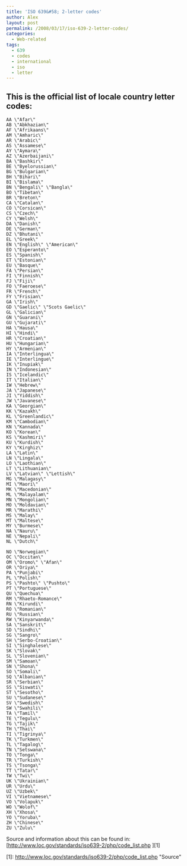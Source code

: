 ```yaml
---
title: 'ISO 639&#58; 2-letter codes'
author: Alex
layout: post
permalink: /2008/03/17/iso-639-2-letter-codes/
categories:
  - Web-related
tags:
  - 639
  - codes
  - international
  - iso
  - letter
---
```


## This is the official list of locale country letter codes:

    AA \"Afar\"
    AB \"Abkhazian\"
    AF \"Afrikaans\"
    AM \"Amharic\"
    AR \"Arabic\"
    AS \"Assamese\"
    AY \"Aymara\"
    AZ \"Azerbaijani\"
    BA \"Bashkir\"
    BE \"Byelorussian\"
    BG \"Bulgarian\"
    BH \"Bihari\"
    BI \"Bislama\"
    BN \"Bengali\" \"Bangla\"
    BO \"Tibetan\"
    BR \"Breton\"
    CA \"Catalan\"
    CO \"Corsican\"
    CS \"Czech\"
    CY \"Welsh\"
    DA \"Danish\"
    DE \"German\"
    DZ \"Bhutani\"
    EL \"Greek\"
    EN \"English\" \"American\"
    EO \"Esperanto\"
    ES \"Spanish\"
    ET \"Estonian\"
    EU \"Basque\"
    FA \"Persian\"
    FI \"Finnish\"
    FJ \"Fiji\"
    FO \"Faeroese\"
    FR \"French\"
    FY \"Frisian\"
    GA \"Irish\"
    GD \"Gaelic\" \"Scots Gaelic\"
    GL \"Galician\"
    GN \"Guarani\"
    GU \"Gujarati\"
    HA \"Hausa\"
    HI \"Hindi\"
    HR \"Croatian\"
    HU \"Hungarian\"
    HY \"Armenian\"
    IA \"Interlingua\"
    IE \"Interlingue\"
    IK \"Inupiak\"
    IN \"Indonesian\"
    IS \"Icelandic\"
    IT \"Italian\"
    IW \"Hebrew\"
    JA \"Japanese\"
    JI \"Yiddish\"
    JW \"Javanese\"
    KA \"Georgian\"
    KK \"Kazakh\"
    KL \"Greenlandic\"
    KM \"Cambodian\"
    KN \"Kannada\"
    KO \"Korean\"
    KS \"Kashmiri\"
    KU \"Kurdish\"
    KY \"Kirghiz\"
    LA \"Latin\"
    LN \"Lingala\"
    LO \"Laothian\"
    LT \"Lithuanian\"
    LV \"Latvian\" \"Lettish\"
    MG \"Malagasy\"
    MI \"Maori\"
    MK \"Macedonian\"
    ML \"Malayalam\"
    MN \"Mongolian\"
    MO \"Moldavian\"
    MR \"Marathi\"
    MS \"Malay\"
    MT \"Maltese\"
    MY \"Burmese\"
    NA \"Nauru\"
    NE \"Nepali\"
    NL \"Dutch\"
    
    NO \"Norwegian\"
    OC \"Occitan\"
    OM \"Oromo\" \"Afan\"
    OR \"Oriya\"
    PA \"Punjabi\"
    PL \"Polish\"
    PS \"Pashto\" \"Pushto\"
    PT \"Portuguese\"
    QU \"Quechua\"
    RM \"Rhaeto-Romance\"
    RN \"Kirundi\"
    RO \"Romanian\"
    RU \"Russian\"
    RW \"Kinyarwanda\"
    SA \"Sanskrit\"
    SD \"Sindhi\"
    SG \"Sangro\"
    SH \"Serbo-Croatian\"
    SI \"Singhalese\"
    SK \"Slovak\"
    SL \"Slovenian\"
    SM \"Samoan\"
    SN \"Shona\"
    SO \"Somali\"
    SQ \"Albanian\"
    SR \"Serbian\"
    SS \"Siswati\"
    ST \"Sesotho\"
    SU \"Sudanese\"
    SV \"Swedish\"
    SW \"Swahili\"
    TA \"Tamil\"
    TE \"Tegulu\"
    TG \"Tajik\"
    TH \"Thai\"
    TI \"Tigrinya\"
    TK \"Turkmen\"
    TL \"Tagalog\"
    TN \"Setswana\"
    TO \"Tonga\"
    TR \"Turkish\"
    TS \"Tsonga\"
    TT \"Tatar\"
    TW \"Twi\"
    UK \"Ukrainian\"
    UR \"Urdu\"
    UZ \"Uzbek\"
    VI \"Vietnamese\"
    VO \"Volapuk\"
    WO \"Wolof\"
    XH \"Xhosa\"
    YO \"Yoruba\"
    ZH \"Chinese\"
    ZU \"Zulu\"

Source and information about this can be found in: [http://www.loc.gov/standards/iso639-2/php/code_list.php ][1]

 [1]: http://www.loc.gov/standards/iso639-2/php/code_list.php \"Source\"